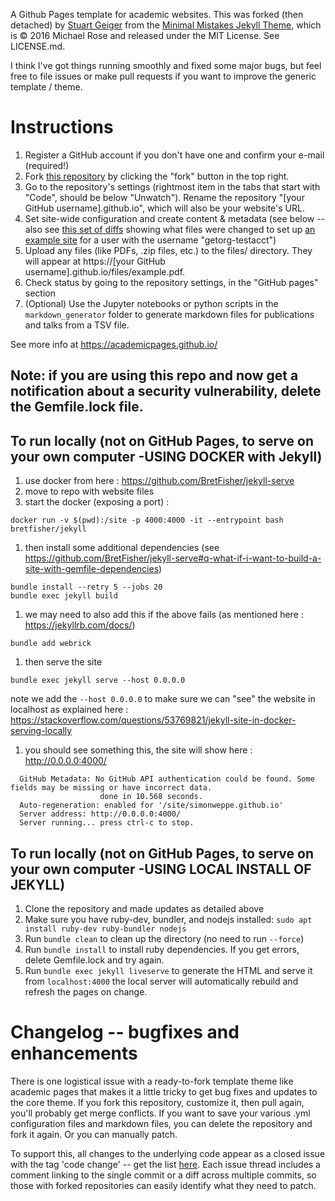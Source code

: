 A Github Pages template for academic websites. This was forked (then detached) by [Stuart Geiger](https://github.com/staeiou) from the [Minimal Mistakes Jekyll Theme](https://mmistakes.github.io/minimal-mistakes/), which is © 2016 Michael Rose and released under the MIT License. See LICENSE.md.

I think I've got things running smoothly and fixed some major bugs, but feel free to file issues or make pull requests if you want to improve the generic template / theme.


# Instructions

1. Register a GitHub account if you don't have one and confirm your e-mail (required!)
1. Fork [this repository](https://github.com/academicpages/academicpages.github.io) by clicking the "fork" button in the top right. 
1. Go to the repository's settings (rightmost item in the tabs that start with "Code", should be below "Unwatch"). Rename the repository "[your GitHub username].github.io", which will also be your website's URL.
1. Set site-wide configuration and create content & metadata (see below -- also see [this set of diffs](http://archive.is/3TPas) showing what files were changed to set up [an example site](https://getorg-testacct.github.io) for a user with the username "getorg-testacct")
1. Upload any files (like PDFs, .zip files, etc.) to the files/ directory. They will appear at https://[your GitHub username].github.io/files/example.pdf.  
1. Check status by going to the repository settings, in the "GitHub pages" section
1. (Optional) Use the Jupyter notebooks or python scripts in the `markdown_generator` folder to generate markdown files for publications and talks from a TSV file.

See more info at https://academicpages.github.io/

## Note: if you are using this repo and now get a notification about a security vulnerability, delete the Gemfile.lock file. 

## To run locally (not on GitHub Pages, to serve on your own computer -USING DOCKER with Jekyll)

1. use docker from here : https://github.com/BretFisher/jekyll-serve
1. move to repo with website files
1. start the docker (exposing a port) : 
```
docker run -v $(pwd):/site -p 4000:4000 -it --entrypoint bash bretfisher/jekyll
```
1. then install some additional dependencies (see https://github.com/BretFisher/jekyll-serve#q-what-if-i-want-to-build-a-site-with-gemfile-dependencies)
```
bundle install --retry 5 --jobs 20
bundle exec jekyll build
```
1. we may need to also add this if the above fails (as mentioned here : https://jekyllrb.com/docs/)
```
bundle add webrick
```
1. then serve the site 
```
bundle exec jekyll serve --host 0.0.0.0
``` 
note we add the `--host 0.0.0.0` to make sure we can "see" the website in localhost as explained here  : https://stackoverflow.com/questions/53769821/jekyll-site-in-docker-serving-locally
1. you should see something this, the site will show here : http://0.0.0.0:4000/
```
  GitHub Metadata: No GitHub API authentication could be found. Some fields may be missing or have incorrect data.
                    done in 10.568 seconds.
  Auto-regeneration: enabled for '/site/simonweppe.github.io'
  Server address: http://0.0.0.0:4000/
  Server running... press ctrl-c to stop.
```

## To run locally (not on GitHub Pages, to serve on your own computer -USING LOCAL INSTALL OF JEKYLL)

1. Clone the repository and made updates as detailed above
1. Make sure you have ruby-dev, bundler, and nodejs installed: `sudo apt install ruby-dev ruby-bundler nodejs`
1. Run `bundle clean` to clean up the directory (no need to run `--force`)
1. Run `bundle install` to install ruby dependencies. If you get errors, delete Gemfile.lock and try again.
1. Run `bundle exec jekyll liveserve` to generate the HTML and serve it from `localhost:4000` the local server will automatically rebuild and refresh the pages on change.

# Changelog -- bugfixes and enhancements

There is one logistical issue with a ready-to-fork template theme like academic pages that makes it a little tricky to get bug fixes and updates to the core theme. If you fork this repository, customize it, then pull again, you'll probably get merge conflicts. If you want to save your various .yml configuration files and markdown files, you can delete the repository and fork it again. Or you can manually patch. 

To support this, all changes to the underlying code appear as a closed issue with the tag 'code change' -- get the list [here](https://github.com/academicpages/academicpages.github.io/issues?q=is%3Aclosed%20is%3Aissue%20label%3A%22code%20change%22%20). Each issue thread includes a comment linking to the single commit or a diff across multiple commits, so those with forked repositories can easily identify what they need to patch.
